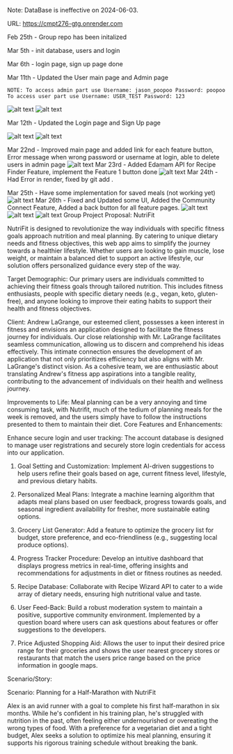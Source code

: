 Note: DataBase is ineffective on 2024-06-03.

URL: https://cmpt276-gtg.onrender.com

Feb 25th - Group repo has been initalized

Mar 5th - init database, users and login

Mar 6th - login page, sign up page done

Mar 11th - Updated the User main page and Admin page

    NOTE: To access admin part use Username: jason_poopoo Password: poopoo
    To access user part use Username: USER_TEST Password: 123

![alt text](<src/main/resources/static/images/Screenshot 2024-03-12 at 12.13.31 AM.png>)
![alt text](<src/main/resources/static/images/Screenshot 2024-03-12 at 1.22.00 PM.png>)

Mar 12th - Updated the Login page and Sign Up page

![alt text](<src/main/resources/static/images/Screenshot 2024-03-12 at 1.21.02 PM.png>)
![alt text](<src/main/resources/static/images/Screenshot 2024-03-12 at 1.21.12 PM.png>)

Mar 22nd - Improved main page and added link for each feature button, Error message when wrong password or username at login, able to delete users in admin page
![alt text](<src/main/resources/static/images/Screenshot 2024-03-26 at 9.51.25 PM.png>)
Mar 23rd - Added Edamam API for Recipe Finder Feature, implement the Feature 1 button done
![alt text](<src/main/resources/static/images/Screenshot 2024-03-26 at 9.51.32 PM.png>)
Mar 24th - Had Error in render, fixed by git add .

Mar 25th - Have some implementation for saved meals (not working yet)
![alt text](<src/main/resources/static/images/Screenshot 2024-03-26 at 9.51.44 PM.png>)
Mar 26th - Fixed and Updated some UI, Added the Community Connect Feature, Added a back button for all feature pages.
![alt text](<src/main/resources/static/images/Screenshot 2024-03-26 at 9.51.57 PM.png>)
![alt text](<src/main/resources/static/images/Screenshot 2024-03-26 at 9.52.01 PM.png>)
![alt text](<src/main/resources/static/images/Screenshot 2024-03-26 at 9.52.15 PM.png>)
Group Project Proposal: NutriFit

NutriFit is designed to revolutionize the way individuals with specific fitness goals approach nutrition and meal planning. By catering to unique dietary needs and fitness objectives, this web app aims to simplify the journey towards a healthier lifestyle. Whether users are looking to gain muscle, lose weight, or maintain a balanced diet to support an active lifestyle, our solution offers personalized guidance every step of the way. 

Target Demographic:
Our primary users are individuals committed to achieving their fitness goals through tailored nutrition. This includes fitness enthusiasts, people with specific dietary needs (e.g., vegan, keto, gluten-free), and anyone looking to improve their eating habits to support their health and fitness objectives.

Client:
Andrew LaGrange, our esteemed client, possesses a keen interest in fitness and envisions an application designed to facilitate the fitness journey for individuals. Our close relationship with Mr. LaGrange facilitates seamless communication, allowing us to discern and comprehend his ideas effectively. This intimate connection ensures the development of an application that not only prioritizes efficiency but also aligns with Mr. LaGrange's distinct vision. As a cohesive team, we are enthusiastic about translating Andrew's fitness app aspirations into a tangible reality, contributing to the advancement of individuals on their health and wellness journey.

Improvements to Life:
Meal planning can be a very annoying and time consuming task, with Nutrifit, much of the tedium of planning meals for the week is removed, and the users simply have to follow the instructions presented to them to maintain their diet.
Core Features and Enhancements:

Enhance secure login and user tracking:
The account database is designed to manage user registrations and securely store login credentials for access into our application.

1. Goal Setting and Customization:
 Implement AI-driven suggestions to help users refine their goals based on age, current fitness level, lifestyle, and previous dietary habits.

2. Personalized Meal Plans:
Integrate a machine learning algorithm that adapts meal plans based on user feedback, progress towards goals, and seasonal ingredient availability for fresher, more sustainable eating options.

3. Grocery List Generator:
 Add a feature to optimize the grocery list for budget, store preference, and eco-friendliness (e.g., suggesting local produce options).

4. Progress Tracker Procedure:
 Develop an intuitive dashboard that displays progress metrics in real-time, offering insights and recommendations for adjustments in diet or fitness routines as needed.


5. Recipe Database:
Collaborate with Recipe Wizard API to cater to a wide array of dietary needs, ensuring high nutritional value and taste.

6. User Feed-Back: 
Build a robust moderation system to maintain a positive, supportive community environment. Implemented by a question board where users can ask questions about features or offer suggestions to the developers.

7. Price Adjusted Shopping Aid:
Allows the user to input their desired price range for their groceries and shows the user nearest grocery stores or restaurants that match the users price range based on the price information in google maps.

Scenario/Story:

Scenario: Planning for a Half-Marathon with NutriFit


Alex is an avid runner with a goal to complete his first half-marathon in six months. While he's confident in his training plan, he's struggled with nutrition in the past, often feeling either undernourished or overeating the wrong types of food. With a preference for a vegetarian diet and a tight budget, Alex seeks a solution to optimize his meal planning, ensuring it supports his rigorous training schedule without breaking the bank.
